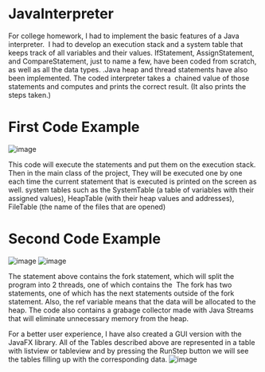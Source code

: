 # JavaInterpreter

For college homework, I had to implement the basic features of a Java interpreter. 
I had to develop an execution stack and a system table that keeps track of all variables and their values.
IfStatement, AssignStatement, and CompareStatement, just to name a few, have been coded from scratch, as well as all the data types.
.Java heap and thread statements have also been implemented. The coded interpreter takes a 
chained value of those statements and computes and prints the correct result. (It also prints the steps taken.) 


# First Code Example

![image](https://user-images.githubusercontent.com/72076037/145272745-a43ee153-850c-4342-9c15-00897137fcdf.png)


This code will execute the statements and put them on the execution stack. Then in the main class of the project,
They will be executed one by one each time the current statement that is executed is printed on the screen as well.
system tables such as the SystemTable (a table of variables with their assigned values), HeapTable (with their heap values and addresses),
FileTable (the name of the files that are opened)

# Second Code Example

![image](https://user-images.githubusercontent.com/72076037/145274983-2ec3f34a-90cd-4d7a-bdfb-6fc2ca487ffc.png)
![image](https://user-images.githubusercontent.com/72076037/145275197-af3e47be-7f27-43df-ade1-c467b84bb18d.png)



The statement above contains the fork statement, which will split the program into 2 threads, one of which contains the 
The fork has two statements, one of which has the next statements outside of the fork statement.
Also, the ref variable means that the data will be allocated to the heap.
The code also contains a grabage collector made with Java Streams that will eliminate unnecessary memory from the heap.



For a better user experience, I have also created a GUI version with the JavaFX library.
All of the Tables described above are represented in a table with listview or tableview and by pressing the RunStep button we will
see the tables filling up with the corresponding data.
![image](https://user-images.githubusercontent.com/72076037/146274498-9cb75f67-7a07-4d18-942c-010278771bdb.png)

